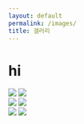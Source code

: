 ```yaml
---
layout: default
permalink: /images/
title: 갤러리
---
```


<link rel="stylesheet" href="./images.css">

<h1> hi </h1>

  <div class="container-gallery">
    <div class="images">
      <div class="imageFlex1">
        <img src="{{ site.baseurl }}/images/404.jpg">
        <img src="{{ site.baseurl }}/images/galaxy.jpg">
      </div>
    </div>
    <div class="images">
      <div class="imageFlex2">
        <img src="{{ site.baseurl }}/images/404.jpg">
        <img src="{{ site.baseurl }}/images/galaxy.jpg">
      </div>
    </div>
    <div class="images">
      <div class="imageFlex3">
        <img src="{{ site.baseurl }}/images/404.jpg">
        <img src="{{ site.baseurl }}/images/galaxy.jpg">
      </div>
    </div>

